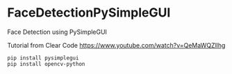 # FaceDetectionPySimpleGUI
Face Detection using PySimpleGUI

Tutorial from Clear Code https://www.youtube.com/watch?v=QeMaWQZllhg

```
pip install pysimplegui
pip install opencv-python
```
